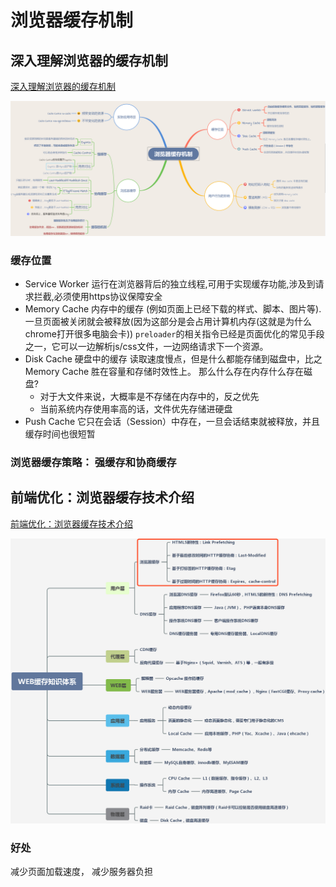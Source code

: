 # 浏览器缓存机制

## 深入理解浏览器的缓存机制

[深入理解浏览器的缓存机制](https://www.jianshu.com/p/54cc04190252)

![avatar](浏览器缓存.png)

### 缓存位置

* Service Worker
运行在浏览器背后的独立线程,可用于实现缓存功能,涉及到请求拦截,必须使用https协议保障安全
* Memory Cache 内存中的缓存
(例如页面上已经下载的样式、脚本、图片等).一旦页面被关闭就会被释放(因为这部分是会占用计算机内存(这就是为什么chrome打开很多电脑会卡))
`preloader`的相关指令已经是页面优化的常见手段之一，它可以一边解析js/css文件，一边网络请求下一个资源。
* Disk Cache 硬盘中的缓存
读取速度慢点，但是什么都能存储到磁盘中，比之 Memory Cache 胜在容量和存储时效性上。
那么什么存在内存什么存在磁盘?
  * 对于大文件来说，大概率是不存储在内存中的，反之优先
  * 当前系统内存使用率高的话，文件优先存储进硬盘
* Push Cache
它只在会话（Session）中存在，一旦会话结束就被释放，并且缓存时间也很短暂

### 浏览器缓存策略： 强缓存和协商缓存

## 前端优化：浏览器缓存技术介绍

[前端优化：浏览器缓存技术介绍](https://www.jianshu.com/p/7531c98a6933)

![浏览器缓存](浏览器缓存2.png)

### 好处

减少页面加载速度， 减少服务器负担

